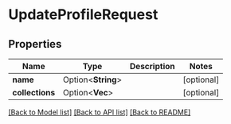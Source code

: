 # UpdateProfileRequest

## Properties

Name | Type | Description | Notes
------------ | ------------- | ------------- | -------------
**name** | Option<**String**> |  | [optional]
**collections** | Option<**Vec<i32>**> |  | [optional]

[[Back to Model list]](../README.md#documentation-for-models) [[Back to API list]](../README.md#documentation-for-api-endpoints) [[Back to README]](../README.md)


